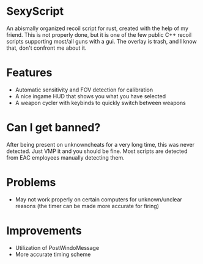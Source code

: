 # SexyScript

An abismally organized recoil script for rust, created with the help of my friend. This is not properly done, but it is one of the few public C++ recoil scripts supporting most/all guns with a gui. The overlay is trash, and I know that, don't confront me about it.

# Features

 - Automatic sensitivity and FOV detection for calibration
 - A nice ingame HUD that shows you what you have selected
 - A weapon cycler with keybinds to quickly switch between weapons

# Can I get banned?

After being present on unknowncheats for a very long time, this was never detected. Just VMP it and you should be fine. Most scripts are detected from EAC employees manually detecting them.

# Problems

- May not work properly on certain computers for unknown/unclear reasons (the timer can be made more accurate for firing)

# Improvements

- Utilization of PostWindoMessage
- More accurate timing scheme
